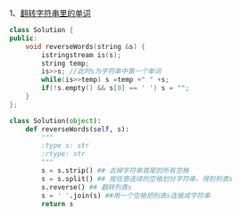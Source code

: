 1、[翻转字符串里的单词](https://leetcode-cn.com/problems/reverse-words-in-a-string/)
```c++
class Solution {
public:
    void reverseWords(string &s) {
        istringstream is(s);
        string temp;
        is>>s; //此时s为字符串中第一个单词
        while(is>>temp) s =temp +" " +s;
        if(!s.empty() && s[0] == ' ') s = "";
    }
};
```

```Python
class Solution(object):
    def reverseWords(self, s):
        """
        :type s: str
        :rtype: str
        """
        s = s.strip() ## 去掉字符串首尾的所有空格
        s = s.split() ## 按任意连续的空格划分字符串，得到列表s
        s.reverse() ## 翻转列表s
        s = ' '.join(s) ##用一个空格把列表s连接成字符串 
        return s
```
